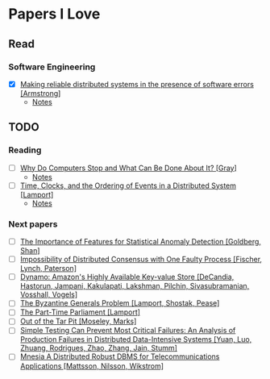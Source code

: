# Papers I Love

## Read

### Software Engineering

- [x] [Making reliable distributed systems in the presence of software errors [Armstrong]](http://ftp.nsysu.edu.tw/FreeBSD/ports/distfiles/erlang/armstrong_thesis_2003.pdf)
  - [Notes](./notes/making-reliable-distributed-systems-in-presence-of-software-errors.md)

## TODO

### Reading

- [ ] [Why Do Computers Stop and What Can Be Done About It? [Gray]](http://www.hpl.hp.com/techreports/tandem/TR-85.7.pdf)
  - [Notes](./notes/why-do-computers-stop-and-what-can-be-done-about-it.md)
- [ ] [Time, Clocks, and the Ordering of Events in a Distributed System [Lamport]](http://amturing.acm.org/p558-lamport.pdf)
  - [Notes](./notes/time-clocks-and-the-ordering-of-events-in-a-distributed-system.md)

### Next papers

- [ ] [The Importance of Features for Statistical Anomaly Detection [Goldberg, Shan]](https://www.usenix.org/system/files/conference/hotcloud15/hotcloud15-goldberg.pdf)
- [ ] [Impossibility of Distributed Consensus with One Faulty Process [Fischer, Lynch, Paterson]](https://groups.csail.mit.edu/tds/papers/Lynch/jacm85.pdf)
- [ ] [Dynamo: Amazon's Highly Available Key-value Store [DeCandia, Hastorun, Jampani, Kakulapati, Lakshman, Pilchin, Sivasubramanian, Vosshall, Vogels]](http://www.allthingsdistributed.com/2007/10/amazons_dynamo.html)
- [ ] [The Byzantine Generals Problem [Lamport, Shostak, Pease]](http://research.microsoft.com/en-us/um/people/lamport/pubs/byz.pdf)
- [ ] [The Part-Time Parliament [Lamport]](http://research.microsoft.com/en-us/um/people/lamport/pubs/lamport-paxos.pdf)
- [ ] [Out of the Tar Pit [Moseley, Marks]](http://shaffner.us/cs/papers/tarpit.pdf)
- [ ] [Simple Testing Can Prevent Most Critical Failures: An Analysis of Production Failures in Distributed Data-Intensive Systems [Yuan, Luo, Zhuang, Rodrigues, Zhao, Zhang, Jain, Stumm]](https://www.usenix.org/system/files/conference/osdi14/osdi14-paper-yuan.pdf)
- [ ] [Mnesia A Distributed Robust DBMS for Telecommunications Applications [Mattsson, Nilsson, Wikstrom]](http://www.erlang.se/publications/mnesia_overview.pdf)
